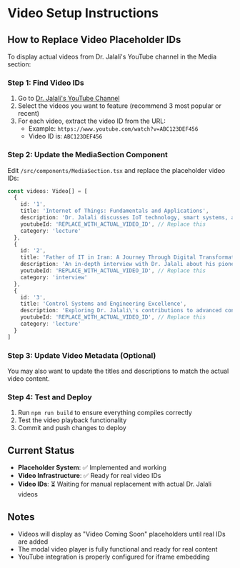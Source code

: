 # Video Setup Instructions

## How to Replace Video Placeholder IDs

To display actual videos from Dr. Jalali's YouTube channel in the Media section:

### Step 1: Find Video IDs
1. Go to [Dr. Jalali's YouTube Channel](https://www.youtube.com/@Professor.Aliakbar.Jalali)
2. Select the videos you want to feature (recommend 3 most popular or recent)
3. For each video, extract the video ID from the URL:
   - Example: `https://www.youtube.com/watch?v=ABC123DEF456`
   - Video ID is: `ABC123DEF456`

### Step 2: Update the MediaSection Component
Edit `/src/components/MediaSection.tsx` and replace the placeholder video IDs:

```typescript
const videos: Video[] = [
  {
    id: '1',
    title: 'Internet of Things: Fundamentals and Applications',
    description: 'Dr. Jalali discusses IoT technology, smart systems, and their real-world applications in industry and daily life',
    youtubeId: 'REPLACE_WITH_ACTUAL_VIDEO_ID', // Replace this
    category: 'lecture'
  },
  {
    id: '2', 
    title: 'Father of IT in Iran: A Journey Through Digital Transformation',
    description: 'An in-depth interview with Dr. Jalali about his pioneering work in establishing Iran\'s information technology infrastructure',
    youtubeId: 'REPLACE_WITH_ACTUAL_VIDEO_ID', // Replace this
    category: 'interview'
  },
  {
    id: '3',
    title: 'Control Systems and Engineering Excellence', 
    description: 'Exploring Dr. Jalali\'s contributions to advanced control theory and his published research on reduced-order systems',
    youtubeId: 'REPLACE_WITH_ACTUAL_VIDEO_ID', // Replace this
    category: 'lecture'
  }
]
```

### Step 3: Update Video Metadata (Optional)
You may also want to update the titles and descriptions to match the actual video content.

### Step 4: Test and Deploy
1. Run `npm run build` to ensure everything compiles correctly
2. Test the video playback functionality
3. Commit and push changes to deploy

## Current Status
- **Placeholder System**: ✅ Implemented and working
- **Video Infrastructure**: ✅ Ready for real video IDs
- **Video IDs**: ⏳ Waiting for manual replacement with actual Dr. Jalali videos

## Notes
- Videos will display as "Video Coming Soon" placeholders until real IDs are added
- The modal video player is fully functional and ready for real content
- YouTube integration is properly configured for iframe embedding